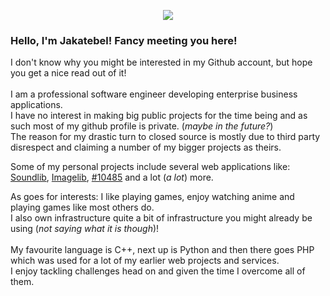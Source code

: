 <p align="center">
  <img src="https://img.jkbgl.net/i/IVP629153ACEB241.png">

  ### Hello, I'm Jakatebel! Fancy meeting you here!
  I don't know why you might be interested in my Github account, but hope you get a nice read out of it!<br><br>
  I am a professional software engineer developing enterprise business applications.<br>
  I have no interest in making big public projects for the time being and as such most of my github profile is private. (*maybe in the future?*)<br>
  The reason for my drastic turn to closed source is mostly due to third party disrespect and claiming a number of my bigger projects as theirs.<br>

  Some of my personal projects include several web applications like:<br>
  [Soundlib](https://soundlib.jkbgl.net), [Imagelib](https://img.jkbgl.net), [#10485](https://osu.jkbgl.net) and a lot (*a lot*) more.<br>

  As goes for interests: I like playing games, enjoy watching anime and playing games like most others do.<br>
  I also own infrastructure quite a bit of infrastructure you might already be using (*not saying what it is though*)!<br><br>
  My favourite language is C++, next up is Python and then there goes PHP which was used for a lot of my earlier web projects and services.<br>
  I enjoy tackling challenges head on and given the time I overcome all of them.<br>
</p>

<!--
## Project Descriptions:

### Soundlib
Soundlib is a Music Archiving / Sharing platform (and of course that was not it's original intention at first..)
At first it was supposed to be a sort of copy of Soundcloud, and has since kind of become its own thing as
it was part of a dare I did around 2019 to try immitating big services like YouTube, Twitch, Soundcloud, Spotify, Amazon and others.
It was 5th in that series and right before it was the Imagelib (*more on that below!*)<br>
As the Soundlib contains material of questinable usage permissions I will go on record and say that I don't condone piracy *if you have the resources* and I don't support usage of copyright for malicious purposes (and as such I am not putting ads anywhere around my *"sensitive"* plaforms.)
Soundlib is primarily for archiving and trying to spread obscure music that is difficult to obtain around.

### Imagelib
Imagelib is an image sharing service much like imgur or whatever lightshot did back in the day.
It allows uploading images without an account for usage across forum threads and where image hosting is needed.
It was part 4 of the grand collection of my *"personal internet of things"* collection.

### #10,485
What a weird name you might say? - You have been understood.
10485 is a game server for the popular rythm game osu! It runs on a custom software named snowfox using the latest of python 3.10
As people who might have mentioned after taking a look around, I am a big fan of foxes! >///<

### mpp
MPP or Mania Performance Popper is an attempt of mine to write a fast performance and game difficulty calculating program for a gamemode of osu! called osu!mania (a gamemode which includes piano tiles or guitar hero-like gameplay)
It features usage of C++17 and 20 features, a lot of crazy optimizations and it's blazing fast speed enables it to process charts more than 14k lines long in 1.8ms!
I'm quite proud of it though more improvements could be made with it..
-->


